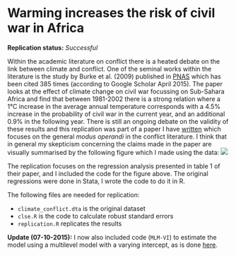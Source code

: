 Warming increases the risk of civil war in Africa
==============

**Replication status:** *Successful*

Within the academic literature on conflict there is a heated debate on the link between climate and conflict. 
One of the seminal works within the literature is the study by Burke et al. (2009) published in [PNAS](http://www.pnas.org/content/106/49/20670)
which has been cited 385 times (according to Google Scholar April 2015). 
The paper looks at the effect of climate change on civil war focussing on Sub-Sahara Africa and find that between
1981-2002 there is a strong relation where a  1°C increase in the average annual temperature corresponds with a 4.5% increase in the probability of civil war in the current year, and an additional 0.9% in the following year. 
There is still an ongoing debate on the validity of these results and this replication was part of a paper I have 
[written](http://papers.ssrn.com/sol3/papers.cfm?abstract_id=2550228) which focuses on the general *modus operandi* in the conflict literature.
I think that in general my skepticism concerning the claims made in the paper are visually summarised by the following figure which I made using the data:
![](http://i.imgur.com/xd0XpFw.png)


The replication focuses on the regression analysis presented in table 1 of their paper, and I included the code for the figure above. 
The original regressions were done in Stata, I wrote the code to do it in R.

The following files are needed for replication:

* `climate_conflict.dta` is the original dataset
* `clse.R` is the code to calculate robust standard errors
* `replication.R` replicates the results

**Update (07-10-2015):** I now also included code (`MLM-VI`) to estimate the model using a multilevel model with a varying intercept, as is done [here](http://www.pnas.org/content/111/6/2054).  

